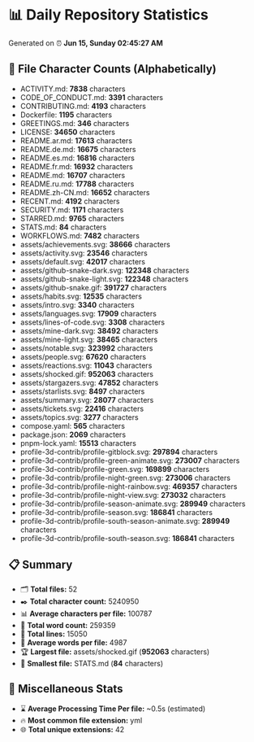 # 📊 Daily Repository Statistics
Generated on ⏰ **Jun 15, Sunday 02:45:27 AM**

## 📂 File Character Counts (Alphabetically)
- ACTIVITY.md: **7838** characters
- CODE_OF_CONDUCT.md: **3391** characters
- CONTRIBUTING.md: **4193** characters
- Dockerfile: **1195** characters
- GREETINGS.md: **346** characters
- LICENSE: **34650** characters
- README.ar.md: **17613** characters
- README.de.md: **16675** characters
- README.es.md: **16816** characters
- README.fr.md: **16932** characters
- README.md: **16707** characters
- README.ru.md: **17788** characters
- README.zh-CN.md: **16652** characters
- RECENT.md: **4192** characters
- SECURITY.md: **1171** characters
- STARRED.md: **9765** characters
- STATS.md: **84** characters
- WORKFLOWS.md: **7482** characters
- assets/achievements.svg: **38666** characters
- assets/activity.svg: **23546** characters
- assets/default.svg: **42017** characters
- assets/github-snake-dark.svg: **122348** characters
- assets/github-snake-light.svg: **122348** characters
- assets/github-snake.gif: **391727** characters
- assets/habits.svg: **12535** characters
- assets/intro.svg: **3340** characters
- assets/languages.svg: **17909** characters
- assets/lines-of-code.svg: **3308** characters
- assets/mine-dark.svg: **38492** characters
- assets/mine-light.svg: **38465** characters
- assets/notable.svg: **323992** characters
- assets/people.svg: **67620** characters
- assets/reactions.svg: **11043** characters
- assets/shocked.gif: **952063** characters
- assets/stargazers.svg: **47852** characters
- assets/starlists.svg: **8497** characters
- assets/summary.svg: **28077** characters
- assets/tickets.svg: **22416** characters
- assets/topics.svg: **3277** characters
- compose.yaml: **565** characters
- package.json: **2069** characters
- pnpm-lock.yaml: **15513** characters
- profile-3d-contrib/profile-gitblock.svg: **297894** characters
- profile-3d-contrib/profile-green-animate.svg: **273007** characters
- profile-3d-contrib/profile-green.svg: **169899** characters
- profile-3d-contrib/profile-night-green.svg: **273006** characters
- profile-3d-contrib/profile-night-rainbow.svg: **469357** characters
- profile-3d-contrib/profile-night-view.svg: **273032** characters
- profile-3d-contrib/profile-season-animate.svg: **289949** characters
- profile-3d-contrib/profile-season.svg: **186841** characters
- profile-3d-contrib/profile-south-season-animate.svg: **289949** characters
- profile-3d-contrib/profile-south-season.svg: **186841** characters

## 📋 Summary
- 🗂️ **Total files:** 52
- ✒️ **Total character count:** 5240950
- 📊 **Average characters per file:** 100787
- 📝 **Total word count:** 259359
- 🧾 **Total lines:** 15050
- 📐 **Average words per file:** 4987
- 🏆 **Largest file:** assets/shocked.gif (**952063** characters)
- 🥉 **Smallest file:** STATS.md (**84** characters)

## 🌟 Miscellaneous Stats
- ⌛ **Average Processing Time Per file:** ~0.5s (estimated)
- 🔥 **Most common file extension:** yml
- 🌐 **Total unique extensions:** 42
